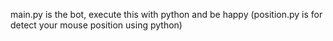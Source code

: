 main.py is the bot, execute this with python and be happy (position.py is for detect your mouse position using python)